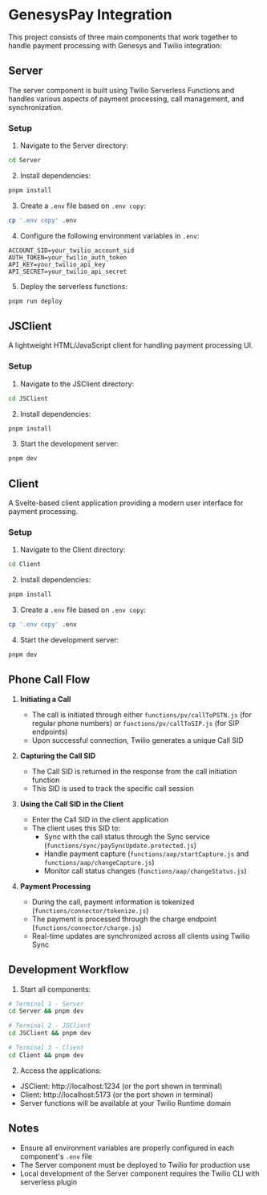 # GenesysPay Integration

This project consists of three main components that work together to handle payment processing with Genesys and Twilio integration:

## Server

The server component is built using Twilio Serverless Functions and handles various aspects of payment processing, call management, and synchronization.

### Setup

1. Navigate to the Server directory:
```bash
cd Server
```

2. Install dependencies:
```bash
pnpm install
```

3. Create a `.env` file based on `.env copy`:
```bash
cp '.env copy' .env
```

4. Configure the following environment variables in `.env`:
```
ACCOUNT_SID=your_twilio_account_sid
AUTH_TOKEN=your_twilio_auth_token
API_KEY=your_twilio_api_key
API_SECRET=your_twilio_api_secret
```

5. Deploy the serverless functions:
```bash
pnpm run deploy
```

## JSClient

A lightweight HTML/JavaScript client for handling payment processing UI.

### Setup

1. Navigate to the JSClient directory:
```bash
cd JSClient
```

2. Install dependencies:
```bash
pnpm install
```

3. Start the development server:
```bash
pnpm dev
```

## Client

A Svelte-based client application providing a modern user interface for payment processing.

### Setup

1. Navigate to the Client directory:
```bash
cd Client
```

2. Install dependencies:
```bash
pnpm install
```

3. Create a `.env` file based on `.env copy`:
```bash
cp '.env copy' .env
```

4. Start the development server:
```bash
pnpm dev
```

## Phone Call Flow

1. **Initiating a Call**
   - The call is initiated through either `functions/pv/callToPSTN.js` (for regular phone numbers) or `functions/pv/callToSIP.js` (for SIP endpoints)
   - Upon successful connection, Twilio generates a unique Call SID

2. **Capturing the Call SID**
   - The Call SID is returned in the response from the call initiation function
   - This SID is used to track the specific call session

3. **Using the Call SID in the Client**
   - Enter the Call SID in the client application
   - The client uses this SID to:
     - Sync with the call status through the Sync service (`functions/sync/paySyncUpdate.protected.js`)
     - Handle payment capture (`functions/aap/startCapture.js` and `functions/aap/changeCapture.js`)
     - Monitor call status changes (`functions/aap/changeStatus.js`)

4. **Payment Processing**
   - During the call, payment information is tokenized (`functions/connector/tokenize.js`)
   - The payment is processed through the charge endpoint (`functions/connector/charge.js`)
   - Real-time updates are synchronized across all clients using Twilio Sync

## Development Workflow

1. Start all components:
```bash
# Terminal 1 - Server
cd Server && pnpm dev

# Terminal 2 - JSClient
cd JSClient && pnpm dev

# Terminal 3 - Client
cd Client && pnpm dev
```

2. Access the applications:
- JSClient: http://localhost:1234 (or the port shown in terminal)
- Client: http://localhost:5173 (or the port shown in terminal)
- Server functions will be available at your Twilio Runtime domain

## Notes

- Ensure all environment variables are properly configured in each component's `.env` file
- The Server component must be deployed to Twilio for production use
- Local development of the Server component requires the Twilio CLI with serverless plugin
